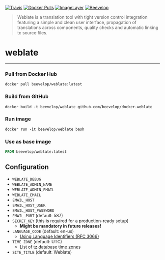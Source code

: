 [![Travis](https://img.shields.io/travis/beevelop/docker-weblate.svg?style=flat-square)](https://travis-ci.org/beevelop/docker-weblate)
[![Docker Pulls](https://img.shields.io/docker/pulls/beevelop/weblate.svg?style=flat-square)](https://links.beevelop.com/d-weblate)
[![ImageLayer](https://badge.imagelayers.io/beevelop/weblate:latest.svg)](https://imagelayers.io/?images=beevelop/weblate:latest)
[![Beevelop](https://links.beevelop.com/honey-badge)](https://beevelop.com)

> Weblate is a translation tool with tight version control integration featuring a simple and clean user interface, propagation of translations across components, quality checks and automatic linking to source files.

# weblate
----
### Pull from Docker Hub
```
docker pull beevelop/weblate:latest
```

### Build from GitHub
```
docker build -t beevelop/weblate github.com/beevelop/docker-weblate
```

### Run image
```
docker run -it beevelop/weblate bash
```

### Use as base image
```Dockerfile
FROM beevelop/weblate:latest
```

## Configuration
- `WEBLATE_DEBUG`
- `WEBLATE_ADMIN_NAME`
- `WEBLATE_ADMIN_EMAIL`
- `WEBLATE_EMAIL`
- `EMAIL_HOST`
- `EMAIL_HOST_USER`
- `EMAIL_HOST_PASSWORD`
- `EMAIL_PORT` (default: 587)
- `SECRET_KEY` (this is required for a production-ready setup)
    + **Might be mandatory in future releases!**
- `LANGUAGE_CODE` (default: en-us)
    + [Using Language Identifiers (RFC 3066)](http://www.i18nguy.com/unicode/language-identifiers.html)
- `TIME_ZONE` (default: UTC)
    + [List of tz database time zones](https://en.wikipedia.org/wiki/List_of_tz_database_time_zones)
- `SITE_TITLE` (default: Weblate)
